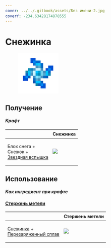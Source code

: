 ```yaml
---
cover: ../../.gitbook/assets/Без имени-2.jpg
coverY: -234.63428174878555
---
```


# Снежинка

<figure><img src="../../.gitbook/assets/snowflake_shuriken_128.png" alt=""><figcaption></figcaption></figure>

## Получение

#### _Крафт_

| ㅤ                                                                               |  Снежинка                                          |
| ------------------------------------------------------------------------------- | -------------------------------------------------- |
| <p>Блок снега +<br>Снежок +<br><a href="star_flare.md">Звездная вспышка</a></p> | ![](../../.gitbook/assets/snowflake\_shuriken.png) |

## Использование

#### _Как ингредиент при крафте_

#### [Стержень метели](blizz_rod.md)

| ㅤ                                                                                                                |  Стержень метели                          |
| ---------------------------------------------------------------------------------------------------------------- | ----------------------------------------- |
| <p><a href="snowflake_shuriken.md">Снежинка</a> +<br><a href="overcharged_alloy.md">Перезаряженный сплав</a></p> | ![](../../.gitbook/assets/blizz\_rod.png) |

